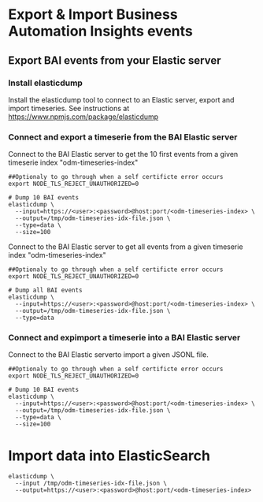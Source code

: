 # Export & Import Business Automation Insights events 

## Export BAI events from your Elastic server

### Install elasticdump
Install the elasticdump tool to connect to an Elastic server, export and import timeseries.
See instructions at https://www.npmjs.com/package/elasticdump

### Connect and export a timeserie from the BAI Elastic server

Connect to the BAI Elastic server to get the 10 first events from a given timeserie index "odm-timeseries-index"

```shell
##Optionaly to go through when a self certificte error occurs
export NODE_TLS_REJECT_UNAUTHORIZED=0

# Dump 10 BAI events
elasticdump \
  --input=https://<user>:<password>@host:port/<odm-timeseries-index> \
  --output=/tmp/odm-timeseries-idx-file.json \
  --type=data \
  --size=100
```

Connect to the BAI Elastic server to get all events from a given timeserie index "odm-timeseries-index"

```shell
##Optionaly to go through when a self certificte error occurs
export NODE_TLS_REJECT_UNAUTHORIZED=0

# Dump all BAI events
elasticdump \
  --input=https://<user>:<password>@host:port/<odm-timeseries-index> \
  --output=/tmp/odm-timeseries-idx-file.json \
  --type=data
```

### Connect and expimport a timeserie into a BAI Elastic server

Connect to the BAI Elastic serverto import a given <odm-timeseries-idx-file> JSONL file.

```shell
##Optionaly to go through when a self certificte error occurs
export NODE_TLS_REJECT_UNAUTHORIZED=0

# Dump 10 BAI events
elasticdump \
  --input=https://<user>:<password>@host:port/<odm-timeseries-index> \
  --output=/tmp/odm-timeseries-idx-file.json \
  --type=data \
  --size=100
```

# Import data into ElasticSearch
```shell
elasticdump \
  --input /tmp/odm-timeseries-idx-file.json \
  --output=https://<user>:<password>@host:port/<odm-timeseries-index>
```
